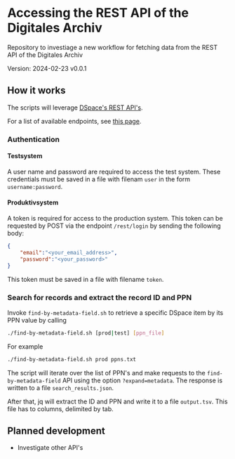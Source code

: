 # Accessing the REST API of the Digitales Archiv

Repository to investiage a new workflow for fetching data from the REST API of the Digitales Archiv

Version: 2024-02-23 v0.0.1

## How it works

The scripts will leverage [DSpace's REST API's](https://wiki.lyrasis.org/display/DSDOC5x/REST+API#RESTAPI-Items).

For a list of available endpoints, see [this page](https://zbw.eu/econis-archiv/rest/).

### Authentication

#### Testsystem

A user name and password are required to access the test system. These credentials must be saved in a file with filenam `user` in the form `username:password`.

#### Produktivsystem

A token is required for access to the production system. This token can be requested by POST via the endpoint `/rest/login` by sending the following body:

```json
{
    "email":"<your_email_address>",
    "password":"<your_password>"
}
```

This token must be saved in a file with filename `token`.

### Search for records and extract the record ID and PPN

Invoke `find-by-metadata-field.sh` to retrieve a specific DSpace item by its PPN value by calling

```bash
./find-by-metadata-field.sh [prod|test] [ppn_file]
```

For example

```bash
./find-by-metadata-field.sh prod ppns.txt
```

The script will iterate over the list of PPN's and make requests to the `find-by-metadata-field` API using the option `?expand=metadata`. The response is written to a file `search_results.json`.

After that, jq will extract the ID and PPN and write it to a file `output.tsv`. This file has to columns, delimited by tab.

## Planned development

- Investigate other API's